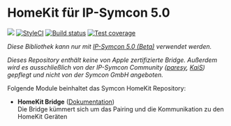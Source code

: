 # HomeKit für IP-Symcon 5.0

<a href="https://www.symcon.de"><img src="https://img.shields.io/badge/IP--Symcon-5.0-blue.svg?style=flat-square"/></a>
<a href="https://styleci.io/repos/100034267/"><img src="https://styleci.io/repos/100034267/shield" alt="StyleCI"></a>
<a href="https://travis-ci.org/paresy/HomeKit"><img src="https://img.shields.io/travis/paresy/HomeKit/master.svg?style=flat-square" alt="Build status"></a>
<a href="https://codeclimate.com/github/paresy/HomeKit/test_coverage"><img src="https://img.shields.io/codeclimate/coverage/paresy/HomeKit.svg?style=flat-square" alt="Test coverage"/></a>
<br/>

_Diese Bibliothek kann nur mit [IP-Symcon 5.0 (Beta)]((https://www.symcon.de/forum/threads/37413)) verwendet werden._ 

_Dieses Repository enthält keine von Apple zertifizierte Bridge. Außerdem wird es ausschließlich von der IP-Symcon Community (<a href="https://www.symcon.de/forum/members/1-paresy">paresy</a>, <a href="https://www.symcon.de/forum/members/10751-KaiS">KaiS</a>) gepflegt und nicht von der Symcon GmbH angeboten._

Folgende Module beinhaltet das Symcon HomeKit Repository:

- __HomeKit Bridge__ ([Dokumentation](HomeKitBridge))  
    Die Bridge kümmert sich um das Pairing und die Kommunikation zu den HomeKit Geräten